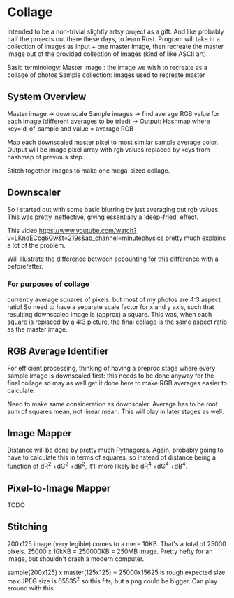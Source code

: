 # Collage

Intended to be a non-trivial slightly artsy project as a gift. And like probably half the projects out there these days, to learn Rust. Program will take in a collection of images as input + one master image, then recreate the master image out of the provided collection of images (kind of like ASCII art).

Basic terminology:
Master image : the image we wish to recreate as a collage of photos
Sample collection: images used to recreate master

## System Overview

Master image -> downscale
Sample images -> find average RGB value for each image (different averages to be tried) -> Output: Hashmap where key=id_of_sample and value = average RGB

Map each downscaled master pixel to most similar sample average color. Output will be image pixel array with rgb values replaced by keys from hashmap of previous step.

Stitch together images to make one mega-sized collage.

## Downscaler

So I started out with some basic blurring by just averaging out rgb values.
This was pretty ineffective, giving essentially a 'deep-fried' effect.

This video https://www.youtube.com/watch?v=LKnqECcg6Gw&t=219s&ab_channel=minutephysics pretty much explains a lot of the problem.

Will illustrate the difference between accounting for this difference with a before/after.

### For purposes of collage

currently average squares of pixels: but most of my photos are 4:3 aspect ratio! So need to have a separate scale factor for x and y axis, such that resulting downscaled image is (approx) a square. This was, when each square is replaced by a 4:3 picture, the final collage is the same aspect ratio as the master image.

## RGB Average Identifier

For efficient processing, thinking of having a preproc stage where every sample image is downscaled first: this needs to be done anyway for the final collage so may as well get it done here to make RGB averages easier to calculate.

Need to make same consideration as downscaler. Average has to be root sum of squares mean, not linear mean. This will play in later stages as well.

## Image Mapper

Distance will be done by pretty much Pythagoras. Again, probably going to have to calculate this in terms of squares, so instead of distance being a function of dR<sup>2</sup> +dG<sup>2</sup> +dB<sup>2</sup>, it'll more likely be dR<sup>4</sup> +dG<sup>4</sup> +dB<sup>4</sup>.

## Pixel-to-Image Mapper

TODO

## Stitching

200x125 image (very legible) comes to a mere 10KB.
That's a total of 25000 pixels.
25000 x 10kKB = 250000KB = 250MB image. Pretty hefty for an image, but shouldn't crash a modern computer.

sample(200x125) x master(125x125) = 25000x15625 is rough expected size.
max JPEG size is 65535<sup>2</sup> so this fits, but a png could be bigger. Can play around with this.
